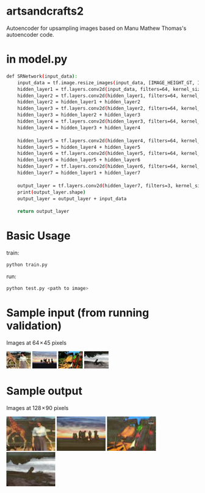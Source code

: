 # artsandcrafts2

Autoencoder for upsampling images based on Manu Mathew Thomas's autoencoder code. 

# in model.py

```bash
def SRNetwork(input_data):
    input_data = tf.image.resize_images(input_data, [IMAGE_HEIGHT_GT, IMAGE_WIDTH_GT])
    hidden_layer1 = tf.layers.conv2d(input_data, filters=64, kernel_size=9, activation=tf.nn.relu, padding='SAME')
    hidden_layer2 = tf.layers.conv2d(hidden_layer1, filters=64, kernel_size=3, activation=tf.nn.relu, padding='SAME')
    hidden_layer2 = hidden_layer1 + hidden_layer2
    hidden_layer3 = tf.layers.conv2d(hidden_layer2, filters=64, kernel_size=3, activation=tf.nn.relu, padding='SAME')
    hidden_layer3 = hidden_layer2 + hidden_layer3
    hidden_layer4 = tf.layers.conv2d(hidden_layer3, filters=64, kernel_size=3, activation=tf.nn.relu, padding='SAME')
    hidden_layer4 = hidden_layer3 + hidden_layer4

    hidden_layer5 = tf.layers.conv2d(hidden_layer4, filters=64, kernel_size=3, activation=tf.nn.relu, padding='SAME')
    hidden_layer5 = hidden_layer4 + hidden_layer5
    hidden_layer6 = tf.layers.conv2d(hidden_layer5, filters=64, kernel_size=3, activation=tf.nn.relu, padding='SAME')
    hidden_layer6 = hidden_layer5 + hidden_layer6
    hidden_layer7 = tf.layers.conv2d(hidden_layer6, filters=64, kernel_size=3, activation=tf.nn.relu, padding='SAME')
    hidden_layer7 = hidden_layer1 + hidden_layer7

    output_layer = tf.layers.conv2d(hidden_layer7, filters=3, kernel_size=9, activation=tf.nn.sigmoid, padding='SAME')
    print(output_layer.shape)
    output_layer = output_layer + input_data
    
    return output_layer
```


# Basic Usage


train:
```bash
python train.py
```
run:
```bash
python test.py <path to image>
```

# Sample input (from running validation) 

Images at 64 × 45 pixels 

![alt text](https://github.com/sarahmfrost/artsandcrafts2/blob/master/autoencoder_images/1_input.jpg)
![alt text](https://github.com/sarahmfrost/artsandcrafts2/blob/master/autoencoder_images/2_input.jpg)
![alt text](https://github.com/sarahmfrost/artsandcrafts2/blob/master/autoencoder_images/3_input.jpg)
![alt text](https://github.com/sarahmfrost/artsandcrafts2/blob/master/autoencoder_images/4_input.jpg)


# Sample output 

Images at 128 × 90 pixels

![alt text](https://github.com/sarahmfrost/artsandcrafts2/blob/master/autoencoder_images/1_output.jpg)
![alt text](https://github.com/sarahmfrost/artsandcrafts2/blob/master/autoencoder_images/2_output.jpg)
![alt text](https://github.com/sarahmfrost/artsandcrafts2/blob/master/autoencoder_images/3_output.jpg)
![alt text](https://github.com/sarahmfrost/artsandcrafts2/blob/master/autoencoder_images/4_output.jpg)
